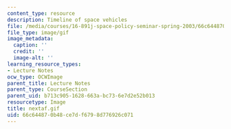 ```yaml
---
content_type: resource
description: Timeline of space vehicles
file: /media/courses/16-891j-space-policy-seminar-spring-2003/66c644870b48ce7df6798d776926c071_nextaf.gif
file_type: image/gif
image_metadata:
  caption: ''
  credit: ''
  image-alt: ''
learning_resource_types:
- Lecture Notes
ocw_type: OCWImage
parent_title: Lecture Notes
parent_type: CourseSection
parent_uid: b713c905-1628-663a-bc73-6e7d2e52b013
resourcetype: Image
title: nextaf.gif
uid: 66c64487-0b48-ce7d-f679-8d776926c071
---
```

